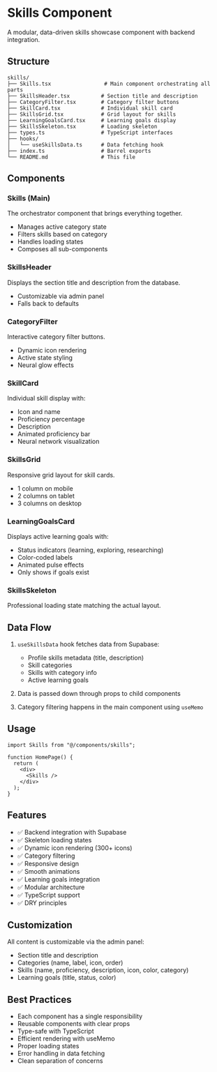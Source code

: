 # Skills Component

A modular, data-driven skills showcase component with backend integration.

## Structure

```
skills/
├── Skills.tsx                 # Main component orchestrating all parts
├── SkillsHeader.tsx          # Section title and description
├── CategoryFilter.tsx        # Category filter buttons
├── SkillCard.tsx             # Individual skill card
├── SkillsGrid.tsx            # Grid layout for skills
├── LearningGoalsCard.tsx     # Learning goals display
├── SkillsSkeleton.tsx        # Loading skeleton
├── types.ts                  # TypeScript interfaces
├── hooks/
│   └── useSkillsData.ts      # Data fetching hook
├── index.ts                  # Barrel exports
└── README.md                 # This file
```

## Components

### Skills (Main)

The orchestrator component that brings everything together.

- Manages active category state
- Filters skills based on category
- Handles loading states
- Composes all sub-components

### SkillsHeader

Displays the section title and description from the database.

- Customizable via admin panel
- Falls back to defaults

### CategoryFilter

Interactive category filter buttons.

- Dynamic icon rendering
- Active state styling
- Neural glow effects

### SkillCard

Individual skill display with:

- Icon and name
- Proficiency percentage
- Description
- Animated proficiency bar
- Neural network visualization

### SkillsGrid

Responsive grid layout for skill cards.

- 1 column on mobile
- 2 columns on tablet
- 3 columns on desktop

### LearningGoalsCard

Displays active learning goals with:

- Status indicators (learning, exploring, researching)
- Color-coded labels
- Animated pulse effects
- Only shows if goals exist

### SkillsSkeleton

Professional loading state matching the actual layout.

## Data Flow

1. `useSkillsData` hook fetches data from Supabase:
   - Profile skills metadata (title, description)
   - Skill categories
   - Skills with category info
   - Active learning goals

2. Data is passed down through props to child components

3. Category filtering happens in the main component using `useMemo`

## Usage

```tsx
import Skills from "@/components/skills";

function HomePage() {
  return (
    <div>
      <Skills />
    </div>
  );
}
```

## Features

- ✅ Backend integration with Supabase
- ✅ Skeleton loading states
- ✅ Dynamic icon rendering (300+ icons)
- ✅ Category filtering
- ✅ Responsive design
- ✅ Smooth animations
- ✅ Learning goals integration
- ✅ Modular architecture
- ✅ TypeScript support
- ✅ DRY principles

## Customization

All content is customizable via the admin panel:

- Section title and description
- Categories (name, label, icon, order)
- Skills (name, proficiency, description, icon, color, category)
- Learning goals (title, status, color)

## Best Practices

- Each component has a single responsibility
- Reusable components with clear props
- Type-safe with TypeScript
- Efficient rendering with useMemo
- Proper loading states
- Error handling in data fetching
- Clean separation of concerns
